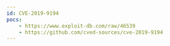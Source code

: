 ```yaml
---
id: CVE-2019-9194
pocs: 
    - https://www.exploit-db.com/raw/46539
    - https://github.com/cved-sources/cve-2019-9194
---
```


